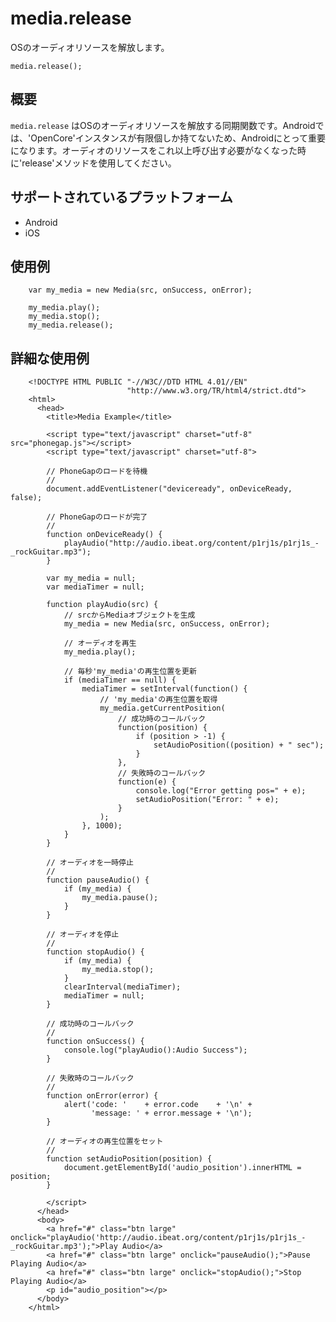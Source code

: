 media.release
=================

OSのオーディオリソースを解放します。

    media.release();


概要
-----------

 `media.release` はOSのオーディオリソースを解放する同期関数です。Androidでは、'OpenCore'インスタンスが有限個しか持てないため、Androidにとって重要になります。オーディオのリソースをこれ以上呼び出す必要がなくなった時に'release'メソッドを使用してください。

サポートされているプラットフォーム
-------------------

- Android
- iOS
    
使用例
-------------

        var my_media = new Media(src, onSuccess, onError);
        
        my_media.play();
        my_media.stop();
        my_media.release();

詳細な使用例
------------

        <!DOCTYPE HTML PUBLIC "-//W3C//DTD HTML 4.01//EN"
                              "http://www.w3.org/TR/html4/strict.dtd">
        <html>
          <head>
            <title>Media Example</title>
        
            <script type="text/javascript" charset="utf-8" src="phonegap.js"></script>
            <script type="text/javascript" charset="utf-8">
        
            // PhoneGapのロードを待機
            //
            document.addEventListener("deviceready", onDeviceReady, false);
        
            // PhoneGapのロードが完了
            //
            function onDeviceReady() {
                playAudio("http://audio.ibeat.org/content/p1rj1s/p1rj1s_-_rockGuitar.mp3");
            }
        
            var my_media = null;
            var mediaTimer = null;
        
            function playAudio(src) {
                // srcからMediaオブジェクトを生成
                my_media = new Media(src, onSuccess, onError);
        
                // オーディオを再生
                my_media.play();
        
                // 毎秒'my_media'の再生位置を更新
                if (mediaTimer == null) {
                    mediaTimer = setInterval(function() {
                        // 'my_media'の再生位置を取得
                        my_media.getCurrentPosition(
                            // 成功時のコールバック
                            function(position) {
                                if (position > -1) {
                                    setAudioPosition((position) + " sec");
                                }
                            },
                            // 失敗時のコールバック
                            function(e) {
                                console.log("Error getting pos=" + e);
                                setAudioPosition("Error: " + e);
                            }
                        );
                    }, 1000);
                }
            }
        
            // オーディオを一時停止
            // 
            function pauseAudio() {
                if (my_media) {
                    my_media.pause();
                }
            }
        
            // オーディオを停止
            // 
            function stopAudio() {
                if (my_media) {
                    my_media.stop();
                }
                clearInterval(mediaTimer);
                mediaTimer = null;
            }
        
            // 成功時のコールバック
            //
            function onSuccess() {
                console.log("playAudio():Audio Success");
            }
        
            // 失敗時のコールバック
            //
            function onError(error) {
                alert('code: '    + error.code    + '\n' + 
                      'message: ' + error.message + '\n');
            }
        
            // オーディオの再生位置をセット
            // 
            function setAudioPosition(position) {
                document.getElementById('audio_position').innerHTML = position;
            }
        
            </script>
          </head>
          <body>
            <a href="#" class="btn large" onclick="playAudio('http://audio.ibeat.org/content/p1rj1s/p1rj1s_-_rockGuitar.mp3');">Play Audio</a>
            <a href="#" class="btn large" onclick="pauseAudio();">Pause Playing Audio</a>
            <a href="#" class="btn large" onclick="stopAudio();">Stop Playing Audio</a>
            <p id="audio_position"></p>
          </body>
        </html>

